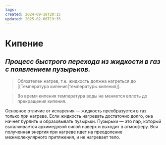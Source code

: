 ```yaml
---
tags: 
created: 2024-09-18T20:15
updated: 2025-02-06T19:35
---
```

# Кипение

## ***Процесс быстрого перехода из жидкости в газ с появлением пузырьков.***

>Обязателен нагрев, т.е. жидкость должна нагреться до [[Температура кипения|температуры кипения]].

> Во время кипения температура воды не меняется вплоть до прекращения кипения.

Основное отличие от испарения — жидкость преобразуется в газ только при нагреве. Если жидкость нагревать достаточно долго, она начнет бурлить и образовывать пузырьки. Пузырьки — это пар, который выталкивается архимедовой силой наверх и выходит в атмосферу. 
Вся полученная энергия при нагреве идет на преодоление межмолекулярного притяжения, и не нагревает тело.

